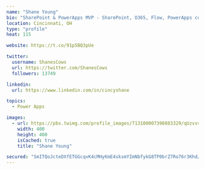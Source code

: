 ```yaml
---
name: "Shane Young"
bio: "SharePoint & PowerApps MVP - SharePoint, O365, Flow, PowerApps consulting? @PowerApps911 | Pure Snark? You found it."
location: Cincinnati, OH
type: "profile"
heat: 115

website: https://t.co/91p5BQ3pUe

twitter:
  username: ShanesCows
  url: https://twitter.com/ShanesCows
  followers: 13749

linkedin:
  url: https://www.linkedin.com/in/cincyshane

topics:
  - Power Apps

images:
  - url: https://pbs.twimg.com/profile_images/713100007398883329/qUzvsvQ3_400x400.jpg
    width: 400
    height: 400
    isCached: true
    title: "Shane Young"

secured: "SmITQoJcteDXfETGGcqvK4cMHyKmE4sksmYImNbfykG8TP0brZ7Ro76r3Khd/+RZcualjXqm2ovnSzZjUSXfYol9O+bNtUk4wcqFXrbAn9s4FpZ/7OeXYF9jaAgMRTLofEeEak4+fDLANWgDdi3Vefb9QPRIXQ1R9EISUD4CpRJNuXjjklJMkIuhg32NceoL81rPWvDExi7fc00pnDwfGlUN1aLVgO9HZfbqyYxHajTS60I4zZm3CNNOg0kypZZ3tUrxdiDsEQX+E2VhWGySfgmd3HjE4zrn747Osm1O5R7fHNaV2xJdR+rPLW05pQUVqJIPTE2dGSmMD0nLAOxmz3eZn0UJqOdVaGZPu03Wxsn44xQndigHr2Y7LTVrhqzpG649tl2koV/Te1UeLCg5ywK0lQ3uKfutnJBqaGf1Yc4=;N2gZkQIZytQf2VmAkfr+oQ=="
---
```


